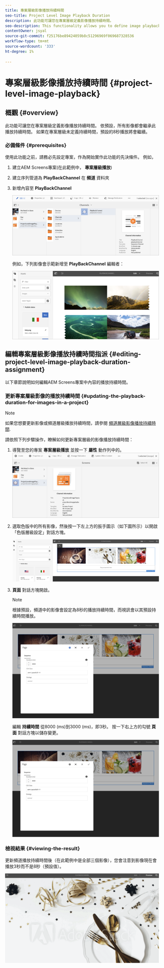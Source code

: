 ```yaml
---
title: 專案層級影像播放持續時間
seo-title: Project Level Image Playback Duration
description: 此功能可讓您在專案層級定義影像播放持續時間。
seo-description: This functionality allows you to define image playback duration at the project level.
contentOwner: jsyal
source-git-commit: f25176be89424059b8c51296969f069687328536
workflow-type: tm+mt
source-wordcount: '333'
ht-degree: 1%

---
```



# 專案層級影像播放持續時間 {#project-level-image-playback}

## 概觀 {#overview}

此功能可讓您在專案層級定義影像播放持續時間。 依預設，所有影像都會繼承此播放持續時間。 如果在專案層級未定義持續時間，預設的8秒播放將會繼續。

### 必備條件 {#prerequisites}

使用此功能之前，請務必先設定專案，作為開始實作此功能的先決條件。 例如，

1. 建立AEM Screens專案(在此範例中， **專案層級播放**)

1. 建立序列管道為 **PlayBackChannel** 在 **頻道** 資料夾

1. 新增內容至 **PlayBackChannel**

   ![資產](assets/image_playback1.png)

   例如，下列影像會示範新增至 **PlayBackChannel** 編輯者：

   ![資產](assets/image_playback2.png)

## 編輯專案層級影像播放持續時間指派 {#editing-project-level-image-playback-duration-assignment}

以下章節說明如何編輯AEM Screens專案中內容的播放持續時間。

### 更新專案層級影像的播放持續時間 {#updating-the-playback-duration-for-images-in-a-project}


>[!NOTE]
>
>如果您想要更新影像或頻道層級播放持續時間，請參閱 [頻道層級影像播放持續時間](channel-level-image-playback.md).

請依照下列步驟操作，瞭解如何更新專案層級的影像播放持續時間：

1. 導覽至您的專案 **專案層級播放** 並按一下 **屬性** 動作列中的。
   ![資產](assets/image_playback3.png)

1. 選取色版中的所有影像，然後按一下左上方的扳手圖示（如下圖所示）以開啟「色版層級設定」對話方塊。

   ![screen_shot_2019-06-25at95945am](assets/screen_shot_2019-06-25at95945am.png)

1. **頁面** 對話方塊開啟。

   >[!NOTE]
   >
   >根據預設，頻道中的影像會設定為8秒的播放持續時間，而視訊會以其預設持續時間播放。

   ![screen_shot_2019-06-25at100343am](assets/screen_shot_2019-06-25at100343am.png)

   編輯 **持續時間** 從8000 (ms)到3000 (ms)，即3秒。 按一下右上方的勾號 **頁面** 對話方塊以儲存變更。

   ![screen_shot_2019-06-25at101527am](assets/screen_shot_2019-06-25at101527am.png)

### 檢視結果 {#viewing-the-result}

更新頻道播放持續時間後（在此範例中是全部三個影像），您會注意到影像現在會播放3秒而不是8秒（預設值）。

![channel_preview](assets/channel_preview.gif)

